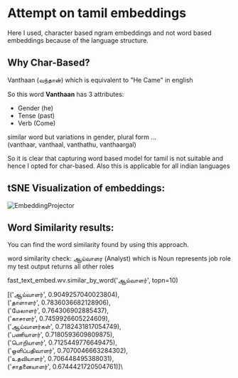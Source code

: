 # Attempt on tamil embeddings

Here I used, 
character based ngram embeddings and not 
word based embeddings because of the language structure.

## Why Char-Based?
Vanthaan (வந்தான்)
which is equivalent to "He Came" in english

So this word **Vanthaan** has 3 attributes:
- Gender (he)
- Tense (past)
- Verb (Come)

similar word but variations in gender, plural form ...  
(vanthaar, vanthaal, vanthathu, vanthaargal)
 
 So it is clear that capturing word based model for tamil 
 is not suitable and hence I opted for char-based. Also
 this is applicable for all indian languages
 
 ## tSNE Visualization of embeddings:
 ![EmbeddingProjector](https://github.com/njedison1984/TamilNLP/blob/main/images/NearestNeigbhorEmbeddingViz.PNG)
 
 ## Word Similarity results:
 You can find the word similarity found by using this approach.
 
 word similarity check: ஆய்வாளர (Analyst) which is Noun represents job role
 my test output returns all other roles
 
 fast_text_embed.wv.similar_by_word('ஆய்வாளர்', topn=10) 
 
 [('ஆய்வாளர்', 0.9049257040023804),\
 ('தாளாளர்', 0.7836036682128906),\
 ('மேலாளர்', 0.764306902885437),\
 ('காசாளர்', 0.7459926605224609),\
 ('ஆய்வாளர்கள்', 0.7182431817054749),\
 ('பணியாளர்', 0.7180593609809875),\
 ('பொறியாளர்', 0.7125449776649475),\
 ('ஒளிப்பதிவாளர்', 0.7070046663284302),\
 ('உதவியாளர்', 0.706448495388031),\
 ('சாதனையாளர்', 0.6744421720504761)]\
 
 

